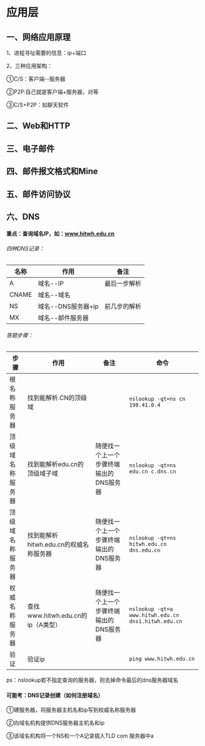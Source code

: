 # 应用层

## 一、网络应用原理

1、进程寻址需要的信息：ip+端口

2、三种应用架构：

①C/S：客户端--服务器

②P2P:自己就是客户端+服务器，对等

③C/S+P2P：如聊天软件

## 二、Web和HTTP

## 三、电子邮件

## 四、邮件报文格式和Mine

## 五、邮件访问协议

## 六、DNS

#### 重点：查询域名IP，如：www.hitwh.edu.cn

###### 四种DNS记录：

| 名称  | 作用               | 备注         |
| ----- | ------------------ | ------------ |
| A     | 域名--IP           | 最后一步解析 |
| CNAME | 域名--域名         |              |
| NS    | 域名--DNS服务器+ip | 前几步的解析 |
| MX    | 域名--邮件服务器   |              |

###### 答题步骤：

| 步骤             | 作用                                   | 备注                                    | 命令                                                |
| ---------------- | -------------------------------------- | --------------------------------------- | --------------------------------------------------- |
| 根名称服务器     | 找到能解析.CN的顶级域                  |                                         | `nslookup -qt=ns cn 198.41.0.4`                     |
| 顶级域名称服务器 | 找到能解析edu.cn的顶级域子域           | 随便找一个上一个步骤终端输出的DNS服务器 | `nslookup -qt=ns edu.cn c.dns.cn`                   |
| 顶级域名称服务器 | 找到能解析hitwh.edu.cn的权威名称服务器 | 随便找一个上一个步骤终端输出的DNS服务器 | `nslookup -qt=ns hitwh.edu.cn dns.edu.cn `          |
| 权威名称服务器   | 查找www.hitwh.edu.cn的ip（A类型）      | 随便找一个上一个步骤终端输出的DNS服务器 | `nslookup -qt=a www.hitwh.edu.cn dns1.hitwh.edu.cn` |
| 验证             | 验证ip                                 |                                         | `ping www.hitwh.edu.cn`                             |

ps：nslookup若不指定查询的服务器，则去掉命令最后的dns服务器域名

#### 可能考：DNS记录创建（如何注册域名）

①建服务器，将服务器主机名和ip写到权威名称服务器

②向域名机构提供DNS服务器主机名和ip

③该域名机构将一个NS和一个A记录插入TLD com 服务器中a